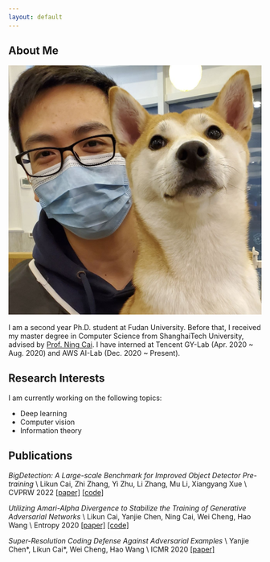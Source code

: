 ```yaml
---
layout: default
---
```


## About Me

<img class="profile-picture" src="./resources/my_pic.jpg">

I am a second year Ph.D. student at Fudan University. 
Before that, I received my master degree in Computer Science from ShanghaiTech University, advised by [Prof. Ning Cai](https://sist.shanghaitech.edu.cn/sist_en/2020/0814/c7582a54749/page.htm). 
I have interned at Tencent GY-Lab (Apr. 2020 ~ Aug. 2020) and AWS AI-Lab (Dec. 2020 ~ Present).

## Research Interests

I am currently working on the following topics:
* Deep learning
* Computer vision
* Information theory

## Publications

*BigDetection: A Large-scale Benchmark for Improved Object Detector Pre-training* \\
Likun Cai, Zhi Zhang, Yi Zhu, Li Zhang, Mu Li, Xiangyang Xue \\
CVPRW 2022 [[paper]]() [[code]]()

*Utilizing Amari-Alpha Divergence to Stabilize the Training of Generative Adversarial Networks* \\
Likun Cai, Yanjie Chen, Ning Cai, Wei Cheng, Hao Wang \\
Entropy 2020 [[paper]]() [[code]]()

*Super-Resolution Coding Defense Against Adversarial Examples* \\
Yanjie Chen\*, Likun Cai\*, Wei Cheng, Hao Wang \\
ICMR 2020 [[paper]]()

